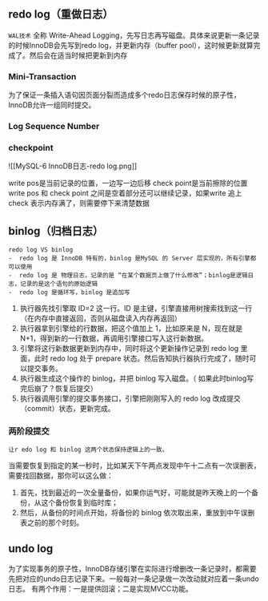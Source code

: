 
## redo log（重做日志）

`WAL技术` 全称 Write-Ahead Logging，先写日志再写磁盘。具体来说更新一条记录的时候InnoDB会先写到redo log，并更新内存（buffer pool），这时候更新就算完成了。然后会在适当时候把更新到内存

### Mini-Transaction
为了保证一条插入语句因页面分裂而造成多个redo日志保存时候的原子性，InnoDB允许一组同时提交。

### Log Sequence Number


### checkpoint

![[MySQL-6 InnoDB日志-redo log.png]]

write pos是当前记录的位置，一边写一边后移
check point是当前擦除的位置
write pos 和 check point 之间是空着部分还可以继续记录，如果write 追上 check 表示内存满了，则需要停下来清楚数据

## binlog（归档日志） 

	redo log VS binlog
	-  redo log 是 InnoDB 特有的，binlog 是MySQL 的 Server 层实现的，所有引擎都可以使用
	-  redo log 是 物理日志，记录的是 “在某个数据页上做了什么修改”；binlog是逻辑日志，记录的是这个语句的原始逻辑
	-  redo log 是循环写，binlog 是追加写


1.  执行器先找引擎取 ID=2 这一行。ID 是主键，引擎直接用树搜索找到这一行（在内存中直接返回，否则从磁盘读入内存再返回）
2.  执行器拿到引擎给的行数据，把这个值加上 1，比如原来是 N，现在就是 N+1，得到新的一行数据，再调用引擎接口写入这行新数据。
3.  引擎将这行新数据更新到内存中，同时将这个更新操作记录到 redo log 里面，此时 redo log 处于 prepare 状态。然后告知执行器执行完成了，随时可以提交事务。
4.  执行器生成这个操作的 binlog，并把 binlog 写入磁盘。（ 如果此时binlog写完后崩了？恢复后提交）
5.  执行器调用引擎的提交事务接口，引擎把刚刚写入的 redo log 改成提交（commit）状态，更新完成。

### 两阶段提交
	让r edo log 和 binlog 这两个状态保持逻辑上的一致。

当需要恢复到指定的某一秒时，比如某天下午两点发现中午十二点有一次误删表，需要找回数据，那你可以这么做：
1.  首先，找到最近的一次全量备份，如果你运气好，可能就是昨天晚上的一个备份，从这个备份恢复到临时库；
2.  然后，从备份的时间点开始，将备份的 binlog 依次取出来，重放到中午误删表之前的那个时刻。


## undo log
为了实现事务的原子性，InnoDB存储引擎在实际进行增删改一条记录时，都需要先把对应的undo日志记录下来。一般每对一条记录做一次改动就对应着一条undo日志。
有两个作用：一是提供回滚；二是实现MVCC功能。